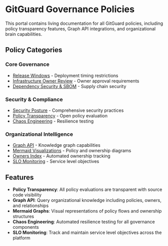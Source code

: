 # GitGuard Governance Policies

This portal contains living documentation for all GitGuard policies, including policy transparency features, Graph API integrations, and organizational brain capabilities.

## Policy Categories

### Core Governance
- [Release Windows](policies/release-windows.md) - Deployment timing restrictions
- [Infrastructure Owner Review](policies/infra-owners.md) - Owner approval requirements
- [Dependency Security & SBOM](policies/deps-sbom.md) - Supply chain security

### Security & Compliance
- [Security Posture](security.md) - Comprehensive security practices
- [Policy Transparency](../docs/POLICY_TRANSPARENCY.md) - Open policy evaluation
- [Chaos Engineering](../tests/CHAOS_ENGINEERING.md) - Resilience testing

### Organizational Intelligence
- [Graph API](../apps/guard-brain/README.md) - Knowledge graph capabilities
- [Mermaid Visualizations](../docs/MERMAID_GRAPHS.md) - Policy and ownership diagrams
- [Owners Index](../docs/OWNERS_INDEX.md) - Automated ownership tracking
- [SLO Monitoring](../docs/SLO_MONITORING.md) - Service level objectives

## Features

- **Policy Transparency**: All policy evaluations are transparent with source code visibility
- **Graph API**: Query organizational knowledge including policies, owners, and relationships
- **Mermaid Graphs**: Visual representations of policy flows and ownership structures
- **Chaos Engineering**: Automated resilience testing for all governance components
- **SLO Monitoring**: Track and maintain service level objectives across the platform
